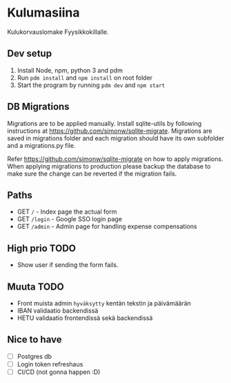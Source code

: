 # Kulumasiina

Kulukorvauslomake Fyysikkokillalle.

## Dev setup

1. Install Node, npm, python 3 and pdm
2. Run `pdm install` and `npm install` on root folder
3. Start the program by running `pdm dev` and `npm start`

## DB Migrations

Migrations are to be applied manually. Install sqlite-utils by following instructions at https://github.com/simonw/sqlite-migrate.
Migrations are saved in migrations folder and each migration should have its own subfolder and a migrations.py file.

Refer https://github.com/simonw/sqlite-migrate on how to apply migrations. When applying migrations to production please backup the database to make sure the change can be reverted if the migration fails.


## Paths

- GET `/` - Index page the actual form
- GET `/login` - Google SSO login page
- GET `/admin` - Admin page for handling expense compensations

## High prio TODO

- Show user if sending the form fails.

## Muuta TODO

- Front muista admin `hyväksytty` kentän tekstin ja päivämäärän
- IBAN validaatio backendissä
- HETU validaatio frontendissä sekä backendissä

## Nice to have

- [ ] Postgres db
- [ ] Login token refreshaus
- [ ] CI/CD (not gonna happen :D)
